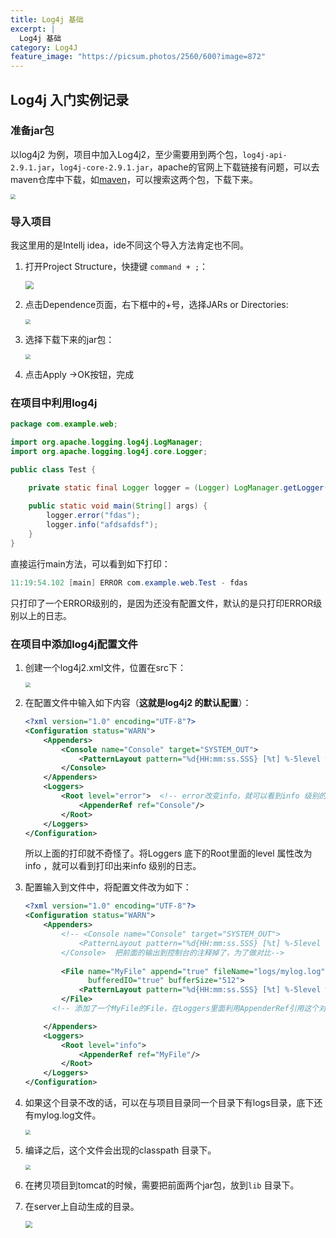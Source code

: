 ```yaml
---
title: Log4j 基础
excerpt: |
  Log4j 基础
category: Log4J
feature_image: "https://picsum.photos/2560/600?image=872"
---
```

## Log4j 入门实例记录

### 准备jar包

以log4j2 为例，项目中加入Log4j2，至少需要用到两个包，`log4j-api-2.9.1.jar`，`log4j-core-2.9.1.jar`，apache的官网上下载链接有问题，可以去maven仓库中下载，如[maven](http://mvnrepository.com/artifact/org.apache.logging.log4j/log4j-api/2.9.1)，可以搜索这两个包，下载下来。

<img src="../images/java/log4j/log4j2download.jpeg" style="zoom:50%" style="display: block; margin: 0 auto;">

### 导入项目

我这里用的是Intellj idea，ide不同这个导入方法肯定也不同。

1. 打开Project Structure，快捷键 `command + ;`：

   <img src="../images/java/log4j/projectStructure.jpeg" style="zoom:80%" style="display: block; margin: 0 auto;">

2. 点击Dependence页面，右下框中的+号，选择JARs or Directories:

   <img src="../images/java/log4j/selectjar.jpeg" style="zoom:50%" style="display: block; margin: 0 auto;">

3. 选择下载下来的jar包：

   <img src="../images/java/log4j/selectOwnJar.jpeg" style="zoom:50%" style="display: block; margin: 0 auto;">

4. 点击Apply ->OK按钮，完成

### 在项目中利用log4j

```java
package com.example.web;

import org.apache.logging.log4j.LogManager;
import org.apache.logging.log4j.core.Logger;

public class Test {

    private static final Logger logger = (Logger) LogManager.getLogger(Test.class);
    
    public static void main(String[] args) {
        logger.error("fdas");
        logger.info("afdsafdsf");
    }
}
```

直接运行main方法，可以看到如下打印：

```java
11:19:54.102 [main] ERROR com.example.web.Test - fdas
```

只打印了一个ERROR级别的，是因为还没有配置文件，默认的是只打印ERROR级别以上的日志。

### 在项目中添加log4j配置文件

1. 创建一个log4j2.xml文件，位置在src下：

   <img src="../images/java/log4j/log4jXMLFile.jpeg" style="zoom:50%" style="display: block; margin: 0 auto;">

2. 在配置文件中输入如下内容（**这就是log4j2 的默认配置**）：

   ```xml
   <?xml version="1.0" encoding="UTF-8"?>
   <Configuration status="WARN">
       <Appenders>
           <Console name="Console" target="SYSTEM_OUT">
               <PatternLayout pattern="%d{HH:mm:ss.SSS} [%t] %-5level %logger{36} - %msg%n"/>
           </Console>
       </Appenders>
       <Loggers>
           <Root level="error">  <!-- error改变info，就可以看到info 级别的日志打印了-->
               <AppenderRef ref="Console"/>
           </Root>
       </Loggers>
   </Configuration>
   ```

   所以上面的打印就不奇怪了。将Loggers 底下的Root里面的level 属性改为info ，就可以看到打印出来info 级别的日志。

3. 配置输入到文件中，将配置文件改为如下：

   ```xml
   <?xml version="1.0" encoding="UTF-8"?>
   <Configuration status="WARN">
       <Appenders>
           <!-- <Console name="Console" target="SYSTEM_OUT">
               <PatternLayout pattern="%d{HH:mm:ss.SSS} [%t] %-5level %logger{36} - %msg%n"/>  
           </Console>  把前面的输出到控制台的注释掉了，为了做对比-->
         
           <File name="MyFile" append="true" fileName="logs/mylog.log"
                 bufferedIO="true" bufferSize="512">
               <PatternLayout pattern="%d{HH:mm:ss.SSS} [%t] %-5level %logger{36} - %msg%n"/>
           </File>
         <!-- 添加了一个MyFile的File，在Loggers里面利用AppenderRef引用这个对象-->

       </Appenders>
       <Loggers>
           <Root level="info">
               <AppenderRef ref="MyFile"/>
           </Root>
       </Loggers>
   </Configuration>
   ```

4. 如果这个目录不改的话，可以在与项目目录同一个目录下有logs目录，底下还有mylog.log文件。

   <img src="../images/java/log4j/outToFile.jpeg" style="zoom:50%" style="display: block; margin: 0 auto;">

5. 编译之后，这个文件会出现的classpath 目录下。

   <img src="../images/java/log4j/exportedToClasspath.jpeg" style="zoom:50%" style="display: block; margin: 0 auto;">

6. 在拷贝项目到tomcat的时候，需要把前面两个jar包，放到`lib` 目录下。

7. 在server上自动生成的目录。

   <img src="../images/java/log4j/logOnServer.jpeg" style="zoom:70%" style="display: block; margin: 0 auto;">
